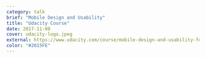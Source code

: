 ```yaml
---
category: talk
brief: "Mobile Design and Usability"
title: "Udacity Course"
date: 2017-11-08
cover: udacity-logo.jpeg
external: https://www.udacity.com/course/mobile-design-and-usability-for-ios--ud1034
color: "#2015FE"
---
```

